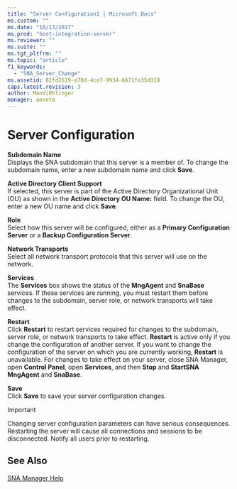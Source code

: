```yaml
---
title: "Server Configuration1 | Microsoft Docs"
ms.custom: ""
ms.date: "10/13/2017"
ms.prod: "host-integration-server"
ms.reviewer: ""
ms.suite: ""
ms.tgt_pltfrm: ""
ms.topic: "article"
f1_keywords: 
  - "SNA_Server_Change"
ms.assetid: 82fd2619-e70d-4ce7-9934-6671fe35d319
caps.latest.revision: 3
author: MandiOhlinger
manager: anneta
---
```

# Server Configuration
**Subdomain Name**  
 Displays the SNA subdomain that this server is a member of. To change the subdomain name, enter a new subdomain name and click **Save**.  
  
 **Active Directory Client Support**  
 If selected, this server is part of the Active Directory Organizational Unit (OU) as shown in the **Active Directory OU Name:** field. To change the OU, enter a new OU name and click **Save**.  
  
 **Role**  
 Select how this server will be configured, either as a **Primary Configuration Server** or a **Backup Configuration Server**.  
  
 **Network Transports**  
 Select all network transport protocols that this server will use on the network.  
  
 **Services**  
 The **Services** box shows the status of the **MngAgent** and **SnaBase** services. If these services are running, you must restart them before changes to the subdomain, server role, or network transports will take effect.  
  
 **Restart**  
 Click **Restart** to restart services required for changes to the subdomain, server role, or network transports to take effect. **Restart** is active only if you change the configuration of another server. If you want to change the configuration of the server on which you are currently working, **Restart** is unavailable. For changes to take effect on your server, close SNA Manager, open **Control Panel**, open **Services**, and then **Stop** and **StartSNA MngAgent** and **SnaBase**.  
  
 **Save**  
 Click **Save** to save your server configuration changes.  
  
> [!IMPORTANT]
>  Changing server configuration parameters can have serious consequences. Restarting the server will cause all connections and sessions to be disconnected. Notify all users prior to restarting.  
  
## See Also  
 [SNA Manager Help](../core/sna-manager-help.md)